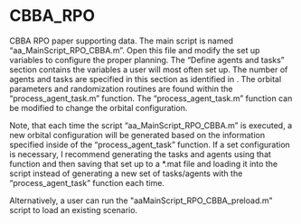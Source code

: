 # CBBA_RPO
CBBA RPO paper supporting data.
The main script is named “aa_MainScript_RPO_CBBA.m”. Open this file and modify the set up variables to configure the proper planning. The “Define agents and tasks” section contains the variables a user will most often set up. The number of agents and tasks are specified in this section as identified in . The orbital parameters and randomization routines are found within the “process_agent_task.m” function. The “process_agent_task.m” function can be modified to change the orbital configuration.

Note, that each time the script “aa_MainScript_RPO_CBBA.m” is executed, a new orbital configuration will be generated based on the information specified inside of the “process_agent_task” function. If a set configuration is necessary, I recommend generating the tasks and agents using that function and then saving that set up to a *.mat file and loading it into the script instead of generating a new set of tasks/agents with the “process_agent_task” function each time. 

Alternatively, a user can run the "aaMainScript_RPO_CBBA_preload.m" script to load an existing scenario.
